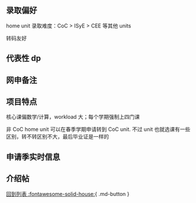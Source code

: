 ## 录取偏好

home unit 录取难度：CoC > ISyE > CEE 等其他 units

转码友好

## 代表性 dp

## 网申备注

## 项目特点

核心课偏数学/计算，workload 大；每个学期强制上四门课

非 CoC home unit 可以在春季学期申请转到 CoC unit. 不过 unit 也就选课有一些区别，转不转区别不大，最后毕业证是一样的

## 申请季实时信息

## 介绍帖

[回到列表 :fontawesome-solid-house:](grade.md){ .md-button }
